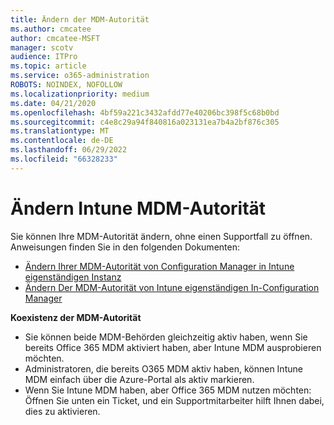```yaml
---
title: Ändern der MDM-Autorität
ms.author: cmcatee
author: cmcatee-MSFT
manager: scotv
audience: ITPro
ms.topic: article
ms.service: o365-administration
ROBOTS: NOINDEX, NOFOLLOW
ms.localizationpriority: medium
ms.date: 04/21/2020
ms.openlocfilehash: 4bf59a221c3432afdd77e40206bc398f5c68b0bd
ms.sourcegitcommit: c4e8c29a94f840816a023131ea7b4a2bf876c305
ms.translationtype: MT
ms.contentlocale: de-DE
ms.lasthandoff: 06/29/2022
ms.locfileid: "66328233"
---
```

# <a name="change-intune-mdm-authority"></a>Ändern Intune MDM-Autorität

Sie können Ihre MDM-Autorität ändern, ohne einen Supportfall zu öffnen. Anweisungen finden Sie in den folgenden Dokumenten:
  
- [Ändern Ihrer MDM-Autorität von Configuration Manager in Intune eigenständigen Instanz](https://docs.microsoft.com/configmgr/mdm/deploy-use/migrate-change-mdm-authority)
- [Ändern Der MDM-Autorität von Intune eigenständigen In-Configuration Manager](https://docs.microsoft.com/configmgr/mdm/deploy-use/change-mdm-authority)
  
**Koexistenz der MDM-Autorität**
  
- Sie können beide MDM-Behörden gleichzeitig aktiv haben, wenn Sie bereits Office 365 MDM aktiviert haben, aber Intune MDM ausprobieren möchten.
- Administratoren, die bereits O365 MDM aktiv haben, können Intune MDM einfach über die Azure-Portal als aktiv markieren.
- Wenn Sie Intune MDM haben, aber Office 365 MDM nutzen möchten: Öffnen Sie unten ein Ticket, und ein Supportmitarbeiter hilft Ihnen dabei, dies zu aktivieren.
